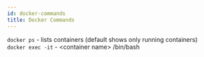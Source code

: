 ```yaml
---
id: docker-commands
title: Docker Commands
---
```


`docker ps` - lists containers (default shows only running containers)  
`docker exec -it` - \<container name> /bin/bash  
